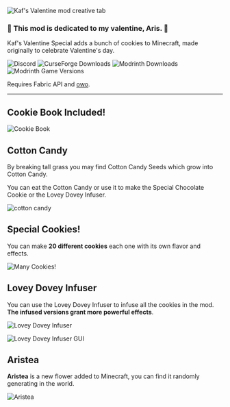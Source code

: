 ![Kaf's Valentine mod creative tab](https://cdn.modrinth.com/data/cached_images/45a951fc33e66affef5b86f3ca7ba7db0424cf50.png)

### **🌸 This mod is dedicated to my valentine, Aris. 🌸**


Kaf's Valentine Special adds a bunch of cookies to Minecraft, made originally to celebrate Valentine's day.

![Discord](https://img.shields.io/discord/1207469438719492176?style=for-the-badge&logo=discord&logoColor=ffffff)
![CurseForge Downloads](https://img.shields.io/curseforge/dt/974853?style=for-the-badge&logo=curseforge)
![Modrinth Downloads](https://img.shields.io/modrinth/dt/BAlSr7dy?style=for-the-badge&logo=modrinth&color=1bd96a)
![Modrinth Game Versions](https://img.shields.io/modrinth/game-versions/BAlSr7dy?style=for-the-badge)

Requires Fabric API and [owo](https://modrinth.com/mod/owo-lib).

<hr />

## Cookie Book Included!

![Cookie Book](https://cdn.modrinth.com/data/cached_images/cabbed8a8f6cdc02b484dd7abf9130d070e07801.jpeg)

## Cotton Candy


By breaking tall grass you may find Cotton Candy Seeds which grow into Cotton Candy.

You can eat the Cotton Candy or use it to make the Special Chocolate Cookie or the Lovey Dovey Infuser.

![cotton candy](https://cdn.modrinth.com/data/cached_images/fc0ef3002b42f05bccf430319710a0d98658f563.jpeg)

## Special Cookies!


You can make **20 different cookies** each one with its own flavor and effects.

![Many Cookies!](https://i.imgur.com/m79PyE4.png)

## Lovey Dovey Infuser


You can use the Lovey Dovey Infuser to infuse all the cookies in the mod. **The infused versions grant more powerful effects**.

![Lovey Dovey Infuser](https://cdn.modrinth.com/data/cached_images/eef273959c7d1b13795047fd453b9cbd07c830bd.png)

![Lovey Dovey Infuser GUI](https://i.imgur.com/bkiBTWQ.png)

## Aristea


**Aristea** is a new flower added to Minecraft, you can find it randomly generating in the world.

![Aristea](https://cdn.modrinth.com/data/cached_images/7dc8417358e52e63a712d047b566810cfd58a578.png)
